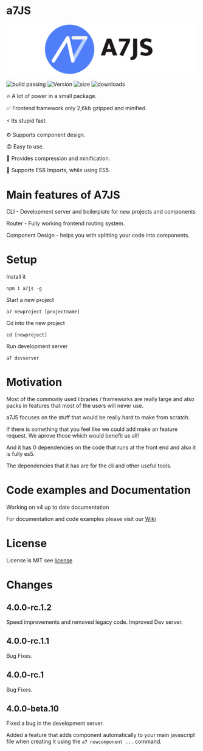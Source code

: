 
# a7JS

![a7JS](./designs/banner.png)

![build passing](https://img.shields.io/badge/build-passing-success)
![Version](https://img.shields.io/npm/v/a7js)
![size](https://img.shields.io/badge/Size-3kb-success)
![downloads](https://img.shields.io/npm/dy/a7js)

🔥 A lot of power in a small package.

✅ Frontend framework only 2,6kb gzipped and minified.

⚡ Its stupid fast.

⚙️ Supports component design.

😍 Easy to use.

🚀 Provides compression and minification.

👑 Supports ES6 Imports, while using ES5.

# Main features of A7JS

CLI - Development server and boilerplate for new projects and components

Router - Fully working frontend routing system.

Component Design - helps you with splitting your code into components.

# Setup

Install it

```shell
npm i a7js -g
```

Start a new project

```shell
a7 newproject [projectname]
```

Cd into the new project

```shell
cd [newproject]
```

Run development server

```shell
a7 devserver
```

# Motivation

Most of the commonly used libraries / frameworks are really large and also packs in features that most of the users will never use.

a7JS focuses on the stuff that would be really hard to make from scratch.

If there is something that you feel like we could add make an feature request. We aprove those which would benefit us all!

And it has 0 dependencies on the code that runs at the front end and also it is fully es5.

The dependencies that it has are for the cli and other useful tools.

# Code examples and Documentation

Working on v4 up to date documentation

For documentation and code examples please visit our [Wiki](https://github.com/anton7r/a7JS/wiki)

# License

License is MIT see [license](https://github.com/anton7r/a7JS/blob/master/LICENSE)

# Changes

## 4.0.0-rc.1.2

Speed improvements and removed legacy code.
Improved Dev server.

## 4.0.0-rc.1.1

Bug Fixes.

## 4.0.0-rc.1

Bug Fixes.

## 4.0.0-beta.10

Fixed a bug in the development server.

Added a feature that adds component automatically to your main javascript file when creating it using the `a7 newcomponent ...` command.
